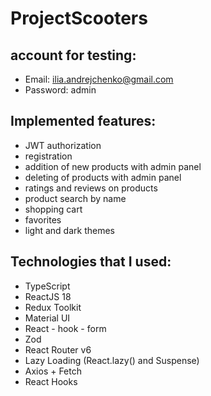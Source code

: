 # ProjectScooters

## account for testing:
* Email: ilia.andrejchenko@gmail.com 
* Password: admin


## Implemented features:

* JWT authorization
* registration
* addition of new products with admin panel
* deleting of products with admin panel
* ratings and reviews on products
* product search by name
* shopping cart
* favorites
* light and dark themes


## Technologies that I used:

* TypeScript
* ReactJS 18
* Redux Toolkit
* Material UI
* React - hook - form
* Zod
* React Router v6
* Lazy Loading (React.lazy() and Suspense)
* Axios + Fetch
* React Hooks
